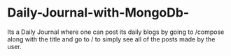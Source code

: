 # Daily-Journal-with-MongoDb-
Its a Daily Journal where one can post its daily blogs by going to /compose along with the title and go to / to simply see all of the posts made by the user.
